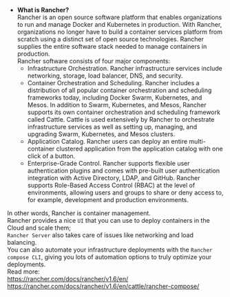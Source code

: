 - **What is Rancher?**  
Rancher is an open source software platform that enables organizations to run and manage Docker and Kubernetes in production.
With Rancher, organizations no longer have to build a container services platform from scratch using a distinct set of open source technologies.
Rancher supplies the entire software stack needed to manage containers in production.  
Rancher software consists of four major components:
  - Infrastructure Orchestration. Rancher infrastructure services include networking, storage, load balancer, DNS, and security.
  - Container Orchestration and Scheduling. Rancher includes a distribution of all popular container orchestration and scheduling frameworks today, including Docker Swarm, Kubernetes, and Mesos. In addition to Swarm, Kubernetes, and Mesos, Rancher supports its own container orchestration and scheduling framework called Cattle. Cattle is used extensively by Rancher to orchestrate infrastructure services as well as setting up, managing, and upgrading Swarm, Kubernetes, and Mesos clusters.
  - Application Catalog. Rancher users can deploy an entire multi-container clustered application from the application catalog with one click of a button. 
  - Enterprise-Grade Control. Rancher supports flexible user authentication plugins and comes with pre-built user authentication integration with Active Directory, LDAP, and GitHub. Rancher supports Role-Based Access Control (RBAC) at the level of environments, allowing users and groups to share or deny access to, for example, development and production environments.

In other words, Rancher is container management.  
Rancher provides a nice `UI` that you can use to deploy containers in the Cloud and scale them;  
`Rancher Server` also takes care of issues like networking and load balancing.  
You can also automate your infrastructure deployments with the `Rancher compose CLI`, giving you lots of automation options to truly optimize your deployments.  
Read more:   
https://rancher.com/docs/rancher/v1.6/en/  
https://rancher.com/docs/rancher/v1.6/en/cattle/rancher-compose/  

